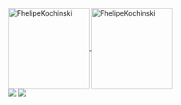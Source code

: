 <div>
 <a href="https://github.com/FhelipeKochinski">
  <img height="165em" align="center" src="https://github-readme-stats.vercel.app/api?username=FhelipeKochinski&show_icons=true&theme=dark&hide_border=true&locale=pt-br&icon_color=fa8b00&border_radius=5" alt="FhelipeKochinski" />
  <img height="165em" align="center" src="https://github-readme-streak-stats.herokuapp.com/?user=FhelipeKochinski&theme=dark&hide_border=true&locale=pt-br&border_radius=5" alt="FhelipeKochinski" />
 </a>
<div>

<div align-items="center"> 
  <a href = "mailto:contactmefhelipekochinski@gmail.com"><img src="https://img.shields.io/badge/-Gmail-%23333?style=for-the-badge&logo=gmail&logoColor=white" target="_blank"></a>
  <a href="https://www.linkedin.com/in/luiz-fhelipe-kochinski-sant-ana/" target="_blank"><img src="https://img.shields.io/badge/-LinkedIn-%230077B5?style=for-the-badge&logo=linkedin&logoColor=white" target="_blank"></a> 
</div>
